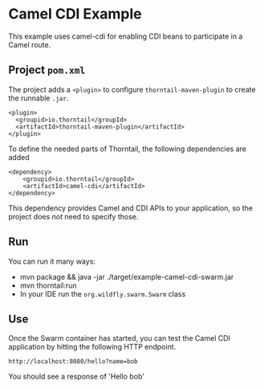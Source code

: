 # Camel CDI Example

This example uses camel-cdi for enabling CDI beans to participate in a Camel route.

## Project `pom.xml`

The project adds a `<plugin>` to configure `thorntail-maven-plugin` to
create the runnable `.jar`.

    <plugin>
      <groupid>io.thorntail</groupId>
      <artifactId>thorntail-maven-plugin</artifactId>
    </plugin>

To define the needed parts of Thorntail, the following dependencies are added

    <dependency>
        <groupid>io.thorntail</groupId>
        <artifactId>camel-cdi</artifactId>
    </dependency>

This dependency provides Camel and CDI APIs to your application, so the
project does *not* need to specify those.

## Run

You can run it many ways:

* mvn package && java -jar ./target/example-camel-cdi-swarm.jar
* mvn thorntail:run
* In your IDE run the `org.wildfly.swarm.Swarm` class

## Use

Once the Swarm container has started, you can test the Camel CDI application by hitting the following HTTP endpoint.

    http://localhost:8080/hello?name=bob

You should see a response of 'Hello bob'
